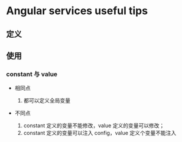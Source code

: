 Angular services useful tips
=====

## 定义

## 使用

### constant 与 value
* 相同点
    1. 都可以定义全局变量
    
* 不同点
    1.  constant 定义的变量不能修改，value 定义的变量可以修改；
    2. constant 定义的变量可以注入 config，value 定义个变量不能注入 
